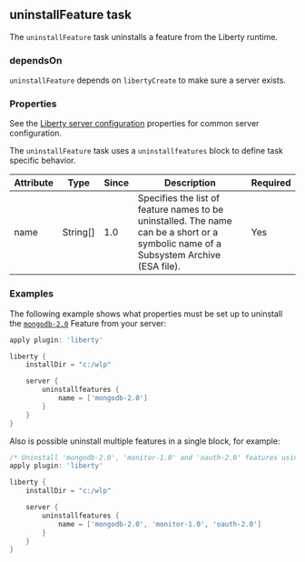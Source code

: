 ## uninstallFeature task
The `uninstallFeature` task uninstalls a feature from the Liberty runtime.

### dependsOn
`uninstallFeature` depends on `libertyCreate` to make sure a server exists. 

### Properties

See the [Liberty server configuration](libertyExtensions.md#liberty-server-configuration) properties for common server configuration.

The `uninstallFeature` task uses a `uninstallfeatures` block to define task specific behavior.

| Attribute | Type  | Since | Description | Required |
| --------- | ----- | ----- | ----------- | -------- |
| name | String[] | 1.0 | Specifies the list of feature names to be uninstalled. The name can be a short or a symbolic name of a Subsystem Archive (ESA file). | Yes |

### Examples

The following example shows what properties must be set up to uninstall the [`mongodb-2.0`](https://developer.ibm.com/wasdev/downloads/#asset/features-com.ibm.websphere.appserver.mongodb-2.0)
Feature from your server:

```groovy
apply plugin: 'liberty'

liberty {
    installDir = "c:/wlp"

    server {
        uninstallfeatures {
            name = ['mongodb-2.0']
        }
    }
}
```
Also is possible uninstall multiple features in a single block, for example:
```groovy
/* Uninstall 'mongodb-2.0', 'monitor-1.0' and 'oauth-2.0' features using a single block. */
apply plugin: 'liberty'

liberty {
    installDir = "c:/wlp"

    server {
        uninstallfeatures {
            name = ['mongodb-2.0', 'monitor-1.0', 'oauth-2.0']
        }
    }
}
```
